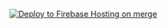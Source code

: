 [![Deploy to Firebase Hosting on merge](https://github.com/azthrun/dreambig-portfolios/actions/workflows/firebase-hosting-merge.yml/badge.svg?branch=main)](https://github.com/azthrun/dreambig-portfolios/actions/workflows/firebase-hosting-merge.yml)
